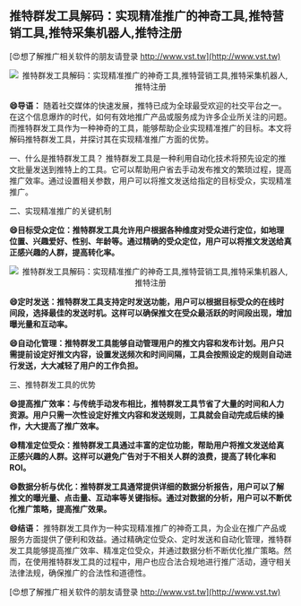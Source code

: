## **推特群发工具解码：实现精准推广的神奇工具,推特营销工具,推特采集机器人,推特注册**

[😍想了解推广相关软件的朋友请登录 http://www.vst.tw](http://www.vst.tw)

 <center><img src="https://vst.tw/MP4/tuiguang/png/7.png" alt="推特群发工具解码：实现精准推广的神奇工具,推特营销工具,推特采集机器人,推特注册"></center>

**😄导语：**
随着社交媒体的快速发展，推特已成为全球最受欢迎的社交平台之一。在这个信息爆炸的时代，如何有效地推广产品或服务成为许多企业所关注的问题。而推特群发工具作为一种神奇的工具，能够帮助企业实现精准推广的目标。本文将解码推特群发工具，并探讨其在实现精准推广方面的优势。

一、什么是推特群发工具？
推特群发工具是一种利用自动化技术将预先设定的推文批量发送到推特上的工具。它可以帮助用户省去手动发布推文的繁琐过程，提高推广效率。通过设置相关参数，用户可以将推文发送给指定的目标受众，实现精准推广。

二、实现精准推广的关键机制

**😄目标受众定位：推特群发工具允许用户根据各种维度对受众进行定位，如地理位置、兴趣爱好、性别、年龄等。通过精确的受众定位，用户可以将推文发送给真正感兴趣的人群，提高转化率。**

 <center><img src="https://vst.tw/MP4/tuiguang/png/5.png" alt="推特群发工具解码：实现精准推广的神奇工具,推特营销工具,推特采集机器人,推特注册"></center>

**😄定时发送：推特群发工具支持定时发送功能，用户可以根据目标受众的在线时间段，选择最佳的发送时机。这样可以确保推文在受众最活跃的时间段出现，增加曝光量和互动率。**

**😄自动化管理：推特群发工具能够自动管理用户的推文内容和发布计划。用户只需提前设定好推文内容，设置发送频次和时间间隔，工具会按照设定的规则自动进行发送，大大减轻了用户的工作负担。**

三、推特群发工具的优势

**😄提高推广效率：与传统手动发布相比，推特群发工具节省了大量的时间和人力资源。用户只需一次性设定好推文内容和发送规则，工具就会自动完成后续的操作，大大提高了推广效率。**

**😄精准定位受众：推特群发工具通过丰富的定位功能，帮助用户将推文发送给真正感兴趣的人群。这样可以避免广告对于不相关人群的浪费，提高了转化率和ROI。**

**😄数据分析与优化：推特群发工具通常提供详细的数据分析报告，用户可以了解推文的曝光量、点击量、互动率等关键指标。通过对数据的分析，用户可以不断优化推广策略，提高推广效果。**

**😄结语：**
推特群发工具作为一种实现精准推广的神奇工具，为企业在推广产品或服务方面提供了便利和效益。通过精确定位受众、定时发送和自动化管理，推特群发工具能够提高推广效率、精准定位受众，并通过数据分析不断优化推广策略。然而，在使用推特群发工具的过程中，用户也应合法合规地进行推广活动，遵守相关法律法规，确保推广的合法性和道德性。

[😍想了解推广相关软件的朋友请登录 http://www.vst.tw](http://www.vst.tw)



